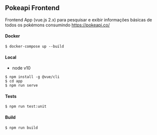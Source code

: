 ## Pokeapi Frontend

Frontend App (vue.js 2.x) para pesquisar e exibir informações básicas de todos os pokémons consumindo https://pokeapi.co/

#### Docker
 ```
$ docker-compose up --build
 ```

#### Local

- node v10
 ```
$ npm install -g @vue/cli
$ cd app
$ npm run serve
 ```

#### Tests
```
$ npm run test:unit
```

#### Build
```
$ npm run build
```
